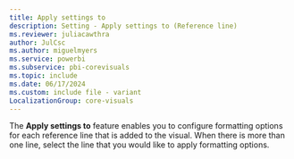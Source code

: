 ```yaml
---
title: Apply settings to
description: Setting - Apply settings to (Reference line)
ms.reviewer: juliacawthra
author: JulCsc
ms.author: miguelmyers
ms.service: powerbi
ms.subservice: pbi-corevisuals
ms.topic: include
ms.date: 06/17/2024
ms.custom: include file - variant
LocalizationGroup: core-visuals
---
```

The **Apply settings to** feature enables you to configure formatting options for each reference line that is added to the visual. When there is more than one line, select the line that you would like to apply formatting options.

